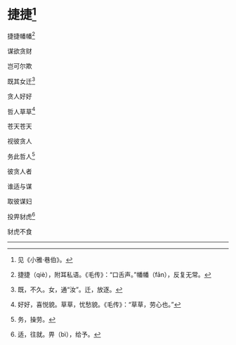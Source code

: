    

# 捷捷[^1]

捷捷幡幡[^2]

谋欲贪财

岂可尔欺

既其女迁[^3]

贪人好好

哲人草草[^4]

苍天苍天

视彼贪人

务此哲人[^5]

彼贪人者

谁适与谋

取彼谋妇

投畀豺虎[^6]

豺虎不食

* * *

[^1]: 见《小雅·巷伯》。
[^2]: 捷捷（qiè），附耳私语。《毛传》：“口舌声。”幡幡（fān），反复无常。
[^3]: 既，不久。女，通“汝”。迁，放逐。
[^4]: 好好，喜悦貌。草草，忧愁貌。《毛传》：“草草，劳心也。”
[^5]: 务，操劳。
[^6]: 适，往就。畀（bì），给予。